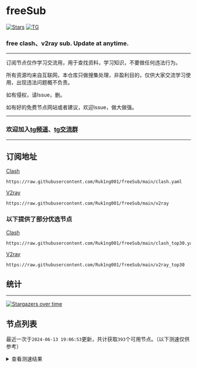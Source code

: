 # freeSub
[![Stars](https://img.shields.io/github/stars/Ruk1ng001/freeSub)](https://github.com/Ruk1ng001/freeSub/stargazers)
[![TG](https://img.shields.io/badge/Telegram-gray?logo=Telegram)](https://t.me/Ruk1ng001)
### free clash、v2ray sub. Update at anytime.

---

订阅节点仅作学习交流用，用于查找资料，学习知识，不要做任何违法行为。

所有资源均来自互联网，本仓库只做搜集处理，非盈利目的，仅供大家交流学习使用，出现违法问题概不负责。

如有侵权，请Issue，删。

如有好的免费节点网站或者建议，欢迎Issue，做大做强。

---

### 欢迎加入[tg频道](https://t.me/Ruk1ng001)、[tg交流群](https://t.me/+-e-b04EE5Cw2NmU1)

---

## 订阅地址
[Clash](https://raw.githubusercontent.com/Ruk1ng001/freeSub/main/clash.yaml)
```
https://raw.githubusercontent.com/Ruk1ng001/freeSub/main/clash.yaml
```
[V2ray](https://raw.githubusercontent.com/Ruk1ng001/freeSub/main/v2ray)
```
https://raw.githubusercontent.com/Ruk1ng001/freeSub/main/v2ray
```
### 以下提供了部分优选节点

[Clash](https://raw.githubusercontent.com/Ruk1ng001/freeSub/main/clash_top30.yaml)
```
https://raw.githubusercontent.com/Ruk1ng001/freeSub/main/clash_top30.yaml
```
[V2ray](https://raw.githubusercontent.com/Ruk1ng001/freeSub/main/v2ray_top30)
```
https://raw.githubusercontent.com/Ruk1ng001/freeSub/main/v2ray_top30
```

## 统计

---

[![Stargazers over time](https://starchart.cc/Ruk1ng001/freeSub.svg)](https://starchart.cc/Ruk1ng001/freeSub)

## 节点列表

最近一次于`2024-06-13 19:06:53`更新，共计获取`393`个可用节点。（以下测速仅供参考）

<details> <summary>查看测速结果</summary>

| 序号 | 节点 | 带宽 | 延迟 |
|:--:|:--:|:--:|:--:|
 | 1 | SG😈github.com/Ruk1ng001_1407361032 | 3.81MB/s | 822.00ms |
 | 2 | SG😈github.com/Ruk1ng001_-461825117 | 3.64MB/s | 670.00ms |
 | 3 | SG😈github.com/Ruk1ng001_-517296329 | 3.64MB/s | 661.00ms |
 | 4 | SG😈github.com/Ruk1ng001_-923178755 | 3.61MB/s | 745.00ms |
 | 5 | SG😈github.com/Ruk1ng001_944274665 | 3.58MB/s | 818.00ms |
 | 6 | SG😈github.com/Ruk1ng001_545187559 | 3.53MB/s | 709.00ms |
 | 7 | CN😈github.com/Ruk1ng001_688576700 | 3.48MB/s | 814.00ms |
 | 8 | SG😈github.com/Ruk1ng001_1338708531 | 3.40MB/s | 686.00ms |
 | 9 | CN😈github.com/Ruk1ng001_1325262272 | 3.40MB/s | 335.00ms |
 | 10 | HK😈github.com/Ruk1ng001_217424615 | 3.40MB/s | 362.00ms |
 | 11 | SG😈github.com/Ruk1ng001_-1554811216 | 3.38MB/s | 630.00ms |
 | 12 | SG😈github.com/Ruk1ng001_445180895 | 3.28MB/s | 640.00ms |
 | 13 | SG😈github.com/Ruk1ng001_1675090129 | 3.24MB/s | 651.00ms |
 | 14 | SG😈github.com/Ruk1ng001_1822939684 | 3.19MB/s | 616.00ms |
 | 15 | SG😈github.com/Ruk1ng001_-1158400826 | 3.17MB/s | 643.00ms |
 | 16 | TW😈github.com/Ruk1ng001_-2144410791 | 3.17MB/s | 767.00ms |
 | 17 | SG😈github.com/Ruk1ng001_1410271312 | 3.13MB/s | 751.00ms |
 | 18 | Euro😈github.com/Ruk1ng001_1480039049 | 3.09MB/s | 485.00ms |
 | 19 | SG😈github.com/Ruk1ng001_7359734 | 3.02MB/s | 727.00ms |
 | 20 | SG😈github.com/Ruk1ng001_-1469050265 | 2.93MB/s | 767.00ms |
 | 21 | CN😈github.com/Ruk1ng001_378947004 | 2.93MB/s | 334.00ms |
 | 22 | JP😈github.com/Ruk1ng001_1219834131 | 2.91MB/s | 642.00ms |
 | 23 | CA😈github.com/Ruk1ng001_115278978 | 2.91MB/s | 775.00ms |
 | 24 | CN😈github.com/Ruk1ng001_-1445423274 | 2.82MB/s | 363.00ms |
 | 25 | CN😈github.com/Ruk1ng001_-457350027 | 2.72MB/s | 476.00ms |
 | 26 | CN😈github.com/Ruk1ng001_510837293 | 2.56MB/s | 337.00ms |
 | 27 | Other😈github.com/Ruk1ng001_563704110 | 2.52MB/s | 1043.00ms |
 | 28 | Other😈github.com/Ruk1ng001_757395635 | 2.48MB/s | 363.00ms |
 | 29 | CN😈github.com/Ruk1ng001_-3988742 | 2.48MB/s | 401.00ms |
 | 30 | JP😈github.com/Ruk1ng001_1834096629 | 2.39MB/s | 477.00ms |
 | 31 | JP😈github.com/Ruk1ng001_-1175359799 | 2.38MB/s | 395.00ms |
 | 32 | JP😈github.com/Ruk1ng001_1063907809 | 2.37MB/s | 490.00ms |
 | 33 | JP😈github.com/Ruk1ng001_582853362 | 2.36MB/s | 756.00ms |
 | 34 | CN😈github.com/Ruk1ng001_1396077 | 2.28MB/s | 376.00ms |
 | 35 | JP😈github.com/Ruk1ng001_114988891 | 2.26MB/s | 426.00ms |
 | 36 | SG😈github.com/Ruk1ng001_-1478423456 | 2.21MB/s | 403.00ms |
 | 37 | JP😈github.com/Ruk1ng001_-189556448 | 2.17MB/s | 600.00ms |
 | 38 | SG😈github.com/Ruk1ng001_1258538554 | 2.16MB/s | 387.00ms |
 | 39 | Other😈github.com/Ruk1ng001_2042765102 | 2.09MB/s | 534.00ms |
 | 40 | CA😈github.com/Ruk1ng001_316088600 | 2.02MB/s | 945.00ms |
 | 41 | CA😈github.com/Ruk1ng001_-854571811 | 1.99MB/s | 870.00ms |
 | 42 | UK😈github.com/Ruk1ng001_-877574257 | 1.91MB/s | 687.00ms |
 | 43 | CA😈github.com/Ruk1ng001_-1823701783 | 1.88MB/s | 809.00ms |
 | 44 | JP😈github.com/Ruk1ng001_-423513810 | 1.81MB/s | 355.00ms |
 | 45 | SG😈github.com/Ruk1ng001_-2037179900 | 1.74MB/s | 1099.00ms |
 | 46 | SG😈github.com/Ruk1ng001_1212031807 | 1.69MB/s | 1123.00ms |
 | 47 | CA😈github.com/Ruk1ng001_473767417 | 1.67MB/s | 1204.00ms |
 | 48 | KR😈github.com/Ruk1ng001_-1492631877 | 1.60MB/s | 596.00ms |
 | 49 | UM😈github.com/Ruk1ng001_-1666842268 | 1.54MB/s | 1718.00ms |
 | 50 | CN😈github.com/Ruk1ng001_1730480474 | 1.52MB/s | 581.00ms |
 | 51 | CN😈github.com/Ruk1ng001_-1044557709 | 1.51MB/s | 376.00ms |
 | 52 | CA😈github.com/Ruk1ng001_402854358 | 1.50MB/s | 1013.00ms |
 | 53 | CA😈github.com/Ruk1ng001_377075407 | 1.49MB/s | 930.00ms |
 | 54 | CA😈github.com/Ruk1ng001_1450536171 | 1.48MB/s | 1392.00ms |
 | 55 | UM😈github.com/Ruk1ng001_1263919475 | 1.47MB/s | 1093.00ms |
 | 56 | UM😈github.com/Ruk1ng001_757201259 | 1.46MB/s | 978.00ms |
 | 57 | CA😈github.com/Ruk1ng001_-157474476 | 1.45MB/s | 1377.00ms |
 | 58 | DE😈github.com/Ruk1ng001_830683627 | 1.45MB/s | 861.00ms |
 | 59 | CA😈github.com/Ruk1ng001_-883207488 | 1.44MB/s | 1414.00ms |
 | 60 | DE😈github.com/Ruk1ng001_513064323 | 1.43MB/s | 845.00ms |
 | 61 | CA😈github.com/Ruk1ng001_303948354 | 1.42MB/s | 1377.00ms |
 | 62 | UM😈github.com/Ruk1ng001_-850469968 | 1.39MB/s | 1053.00ms |
 | 63 | CA😈github.com/Ruk1ng001_209971966 | 1.39MB/s | 2221.00ms |
 | 64 | UM😈github.com/Ruk1ng001_-1039305949 | 1.37MB/s | 1080.00ms |
 | 65 | CA😈github.com/Ruk1ng001_-1094650613 | 1.35MB/s | 1435.00ms |
 | 66 | CN😈github.com/Ruk1ng001_848882935 | 1.34MB/s | 590.00ms |
 | 67 | SG😈github.com/Ruk1ng001_-2134427733 | 1.32MB/s | 375.00ms |
 | 68 | RU😈github.com/Ruk1ng001_528691366 | 1.32MB/s | 1095.00ms |
 | 69 | CA😈github.com/Ruk1ng001_-999722348 | 1.30MB/s | 1472.00ms |
 | 70 | CA😈github.com/Ruk1ng001_2003495174 | 1.28MB/s | 1421.00ms |
 | 71 | CA😈github.com/Ruk1ng001_161245879 | 1.27MB/s | 1599.00ms |
 | 72 | UM😈github.com/Ruk1ng001_-618823350 | 1.26MB/s | 1108.00ms |
 | 73 | TW😈github.com/Ruk1ng001_-1144823301 | 1.25MB/s | 1511.00ms |
 | 74 | UM😈github.com/Ruk1ng001_-1257421967 | 1.24MB/s | 1121.00ms |
 | 75 | UM😈github.com/Ruk1ng001_-553933340 | 1.23MB/s | 1131.00ms |
 | 76 | FR😈github.com/Ruk1ng001_-1722029935 | 1.22MB/s | 1195.00ms |
 | 77 | UM😈github.com/Ruk1ng001_1516110708 | 1.22MB/s | 861.00ms |
 | 78 | CA😈github.com/Ruk1ng001_1441344122 | 1.22MB/s | 1756.00ms |
 | 79 | UM😈github.com/Ruk1ng001_1303578646 | 1.21MB/s | 1175.00ms |
 | 80 | Euro😈github.com/Ruk1ng001_-1827284712 | 1.20MB/s | 1584.00ms |
 | 81 | CA😈github.com/Ruk1ng001_1321573364 | 1.19MB/s | 1018.00ms |
 | 82 | UM😈github.com/Ruk1ng001_-1398207475 | 1.19MB/s | 1449.00ms |
 | 83 | CA😈github.com/Ruk1ng001_1515423281 | 1.18MB/s | 1492.00ms |
 | 84 | CA😈github.com/Ruk1ng001_84651883 | 1.18MB/s | 1550.00ms |
 | 85 | CA😈github.com/Ruk1ng001_161369125 | 1.17MB/s | 1644.00ms |
 | 86 | CA😈github.com/Ruk1ng001_364808279 | 1.15MB/s | 2064.00ms |
 | 87 | CA😈github.com/Ruk1ng001_-355151149 | 1.14MB/s | 2087.00ms |
 | 88 | UM😈github.com/Ruk1ng001_913949734 | 1.13MB/s | 1195.00ms |
 | 89 | KR😈github.com/Ruk1ng001_14846354 | 1.13MB/s | 1305.00ms |
 | 90 | CA😈github.com/Ruk1ng001_-349697508 | 1.11MB/s | 1870.00ms |
 | 91 | UM😈github.com/Ruk1ng001_1110951307 | 1.10MB/s | 1703.00ms |
 | 92 | Americas😈github.com/Ruk1ng001_-445833043 | 1.09MB/s | 1622.00ms |
 | 93 | Americas😈github.com/Ruk1ng001_1388672434 | 1.09MB/s | 1787.00ms |
 | 94 | Euro😈github.com/Ruk1ng001_25263239 | 1.09MB/s | 1261.00ms |
 | 95 | CA😈github.com/Ruk1ng001_1354678388 | 1.08MB/s | 2060.00ms |
 | 96 | CA😈github.com/Ruk1ng001_1386396304 | 1.08MB/s | 1639.00ms |
 | 97 | CA😈github.com/Ruk1ng001_-130204293 | 1.08MB/s | 2063.00ms |
 | 98 | CA😈github.com/Ruk1ng001_1141390239 | 1.06MB/s | 1718.00ms |
 | 99 | UM😈github.com/Ruk1ng001_2054894954 | 1.06MB/s | 1136.00ms |
 | 100 | CA😈github.com/Ruk1ng001_1107270903 | 1.06MB/s | 1630.00ms |
 | 101 | UM😈github.com/Ruk1ng001_-1986465562 | 1.06MB/s | 1133.00ms |
 | 102 | CA😈github.com/Ruk1ng001_-352530556 | 1.06MB/s | 1240.00ms |
 | 103 | US😈github.com/Ruk1ng001_-902044123 | 1.06MB/s | 1217.00ms |
 | 104 | CA😈github.com/Ruk1ng001_-179314871 | 1.05MB/s | 1603.00ms |
 | 105 | CA😈github.com/Ruk1ng001_1058369908 | 1.04MB/s | 1924.00ms |
 | 106 | CA😈github.com/Ruk1ng001_1498486617 | 1.02MB/s | 1673.00ms |
 | 107 | CA😈github.com/Ruk1ng001_-1117588303 | 1.02MB/s | 1421.00ms |
 | 108 | UM😈github.com/Ruk1ng001_459534470 | 1.02MB/s | 1182.00ms |
 | 109 | UM😈github.com/Ruk1ng001_-1116103577 | 1.01MB/s | 1276.00ms |
 | 110 | UM😈github.com/Ruk1ng001_1034331182 | 1.01MB/s | 1204.00ms |
 | 111 | CA😈github.com/Ruk1ng001_969012093 | 1.01MB/s | 1906.00ms |
 | 112 | FR😈github.com/Ruk1ng001_-1646686877 | 1.00MB/s | 1906.00ms |
 | 113 | UM😈github.com/Ruk1ng001_1429229212 | 1021.84KB/s | 1233.00ms |
 | 114 | UM😈github.com/Ruk1ng001_1757626469 | 1020.39KB/s | 2186.00ms |
 | 115 | HK😈github.com/Ruk1ng001_653238538 | 1007.04KB/s | 1508.00ms |
 | 116 | CN😈github.com/Ruk1ng001_-143294522 | 1005.95KB/s | 714.00ms |
 | 117 | HK😈github.com/Ruk1ng001_500815202 | 1003.70KB/s | 1550.00ms |
 | 118 | JP😈github.com/Ruk1ng001_861803809 | 1000.99KB/s | 878.00ms |
 | 119 | CA😈github.com/Ruk1ng001_-316410428 | 985.63KB/s | 1851.00ms |
 | 120 | HK😈github.com/Ruk1ng001_1684544106 | 984.16KB/s | 1799.00ms |
 | 121 | US😈github.com/Ruk1ng001_1819423180 | 981.32KB/s | 1911.00ms |
 | 122 | CA😈github.com/Ruk1ng001_2138838371 | 980.31KB/s | 1612.00ms |
 | 123 | NL😈github.com/Ruk1ng001_-1059410687 | 976.76KB/s | 1305.00ms |
 | 124 | CN😈github.com/Ruk1ng001_-458616036 | 976.56KB/s | 1273.00ms |
 | 125 | US😈github.com/Ruk1ng001_-835617025 | 970.46KB/s | 890.00ms |
 | 126 | Americas😈github.com/Ruk1ng001_1035748515 | 969.48KB/s | 1816.00ms |
 | 127 | CA😈github.com/Ruk1ng001_1907574095 | 969.15KB/s | 1711.00ms |
 | 128 | HK😈github.com/Ruk1ng001_-1865651985 | 966.26KB/s | 1578.00ms |
 | 129 | NL😈github.com/Ruk1ng001_-1015548933 | 951.37KB/s | 1358.00ms |
 | 130 | CA😈github.com/Ruk1ng001_-1296741748 | 943.16KB/s | 2019.00ms |
 | 131 | CA😈github.com/Ruk1ng001_-9408553 | 942.85KB/s | 1490.00ms |
 | 132 | FR😈github.com/Ruk1ng001_-933872702 | 942.12KB/s | 818.00ms |
 | 133 | DE😈github.com/Ruk1ng001_1389867441 | 939.06KB/s | 935.00ms |
 | 134 | Euro😈github.com/Ruk1ng001_-935383257 | 936.86KB/s | 1873.00ms |
 | 135 | CN😈github.com/Ruk1ng001_-1379830420 | 928.39KB/s | 1372.00ms |
 | 136 | FR😈github.com/Ruk1ng001_1086922309 | 922.92KB/s | 1025.00ms |
 | 137 | CN😈github.com/Ruk1ng001_-1668762993 | 920.49KB/s | 781.00ms |
 | 138 | Other😈github.com/Ruk1ng001_-904167292 | 918.38KB/s | 1663.00ms |
 | 139 | Other😈github.com/Ruk1ng001_1741864994 | 917.84KB/s | 849.00ms |
 | 140 | US😈github.com/Ruk1ng001_-841365657 | 913.28KB/s | 956.00ms |
 | 141 | FR😈github.com/Ruk1ng001_-379124212 | 912.04KB/s | 982.00ms |
 | 142 | CA😈github.com/Ruk1ng001_327744914 | 909.25KB/s | 1671.00ms |
 | 143 | US😈github.com/Ruk1ng001_1139569978 | 905.59KB/s | 1326.00ms |
 | 144 | HK😈github.com/Ruk1ng001_-7224142 | 904.76KB/s | 1912.00ms |
 | 145 | Euro😈github.com/Ruk1ng001_-1455981879 | 904.74KB/s | 1667.00ms |
 | 146 | CA😈github.com/Ruk1ng001_1372504354 | 899.34KB/s | 1677.00ms |
 | 147 | CA😈github.com/Ruk1ng001_-142281588 | 896.09KB/s | 1839.00ms |
 | 148 | CA😈github.com/Ruk1ng001_850726388 | 893.57KB/s | 1853.00ms |
 | 149 | FR😈github.com/Ruk1ng001_-390927278 | 887.15KB/s | 1255.00ms |
 | 150 | Euro😈github.com/Ruk1ng001_-1100658875 | 886.14KB/s | 660.00ms |
 | 151 | HK😈github.com/Ruk1ng001_1565625205 | 880.14KB/s | 2364.00ms |
 | 152 | FR😈github.com/Ruk1ng001_1511055292 | 877.50KB/s | 999.00ms |
 | 153 | HK😈github.com/Ruk1ng001_16385510 | 876.25KB/s | 2132.00ms |
 | 154 | CA😈github.com/Ruk1ng001_1256724216 | 872.51KB/s | 1666.00ms |
 | 155 | FR😈github.com/Ruk1ng001_1183638361 | 868.20KB/s | 1270.00ms |
 | 156 | CN😈github.com/Ruk1ng001_-1830203450 | 858.82KB/s | 1414.00ms |
 | 157 | DE😈github.com/Ruk1ng001_-1393189626 | 857.50KB/s | 902.00ms |
 | 158 | Other😈github.com/Ruk1ng001_-401008083 | 846.02KB/s | 938.00ms |
 | 159 | CA😈github.com/Ruk1ng001_1368946353 | 844.60KB/s | 1725.00ms |
 | 160 | FR😈github.com/Ruk1ng001_-549524324 | 842.09KB/s | 1785.00ms |
 | 161 | Other😈github.com/Ruk1ng001_1540704172 | 839.15KB/s | 1522.00ms |
 | 162 | FR😈github.com/Ruk1ng001_331755800 | 835.60KB/s | 1035.00ms |
 | 163 | CA😈github.com/Ruk1ng001_1132634313 | 829.25KB/s | 1546.00ms |
 | 164 | Other😈github.com/Ruk1ng001_-331801907 | 822.43KB/s | 714.00ms |
 | 165 | CN😈github.com/Ruk1ng001_1120673000 | 822.37KB/s | 760.00ms |
 | 166 | FR😈github.com/Ruk1ng001_-1728010228 | 821.10KB/s | 1281.00ms |
 | 167 | FR😈github.com/Ruk1ng001_-2096321756 | 817.66KB/s | 821.00ms |
 | 168 | Euro😈github.com/Ruk1ng001_1455062586 | 806.72KB/s | 728.00ms |
 | 169 | Other😈github.com/Ruk1ng001_1567463838 | 803.08KB/s | 1052.00ms |
 | 170 | JP😈github.com/Ruk1ng001_-747257240 | 801.31KB/s | 1562.00ms |
 | 171 | CA😈github.com/Ruk1ng001_792724474 | 791.59KB/s | 1705.00ms |
 | 172 | CN😈github.com/Ruk1ng001_859471878 | 787.98KB/s | 838.00ms |
 | 173 | FR😈github.com/Ruk1ng001_1037780964 | 787.51KB/s | 1034.00ms |
 | 174 | US😈github.com/Ruk1ng001_1932136073 | 785.73KB/s | 1639.00ms |
 | 175 | NL😈github.com/Ruk1ng001_-730927187 | 785.51KB/s | 717.00ms |
 | 176 | US😈github.com/Ruk1ng001_1774724801 | 785.44KB/s | 849.00ms |
 | 177 | TW😈github.com/Ruk1ng001_1670620339 | 782.94KB/s | 1583.00ms |
 | 178 | Other😈github.com/Ruk1ng001_446091685 | 781.23KB/s | 1843.00ms |
 | 179 | CA😈github.com/Ruk1ng001_-291653458 | 774.02KB/s | 1667.00ms |
 | 180 | CN😈github.com/Ruk1ng001_627584863 | 769.51KB/s | 1387.00ms |
 | 181 | HK😈github.com/Ruk1ng001_1688914200 | 766.78KB/s | 1960.00ms |
 | 182 | FR😈github.com/Ruk1ng001_-903392398 | 765.57KB/s | 1009.00ms |
 | 183 | CN😈github.com/Ruk1ng001_-1174444579 | 758.95KB/s | 783.00ms |
 | 184 | US😈github.com/Ruk1ng001_1650935518 | 753.12KB/s | 745.00ms |
 | 185 | CN😈github.com/Ruk1ng001_-1317370801 | 749.70KB/s | 1374.00ms |
 | 186 | IE😈github.com/Ruk1ng001_-1765590687 | 748.67KB/s | 1053.00ms |
 | 187 | CA😈github.com/Ruk1ng001_-1992285691 | 739.05KB/s | 1665.00ms |
 | 188 | FR😈github.com/Ruk1ng001_-634455245 | 730.73KB/s | 809.00ms |
 | 189 | SG😈github.com/Ruk1ng001_240246310 | 729.07KB/s | 1053.00ms |
 | 190 | UM😈github.com/Ruk1ng001_1241820153 | 722.38KB/s | 1225.00ms |
 | 191 | FR😈github.com/Ruk1ng001_475009219 | 720.24KB/s | 1183.00ms |
 | 192 | SE😈github.com/Ruk1ng001_-1826951141 | 719.82KB/s | 1039.00ms |
 | 193 | FR😈github.com/Ruk1ng001_-1611703640 | 718.04KB/s | 1079.00ms |
 | 194 | FR😈github.com/Ruk1ng001_-416544445 | 716.01KB/s | 1564.00ms |
 | 195 | KR😈github.com/Ruk1ng001_-2075407552 | 714.25KB/s | 635.00ms |
 | 196 | US😈github.com/Ruk1ng001_1490566360 | 709.22KB/s | 787.00ms |
 | 197 | CA😈github.com/Ruk1ng001_1718827210 | 705.28KB/s | 2111.00ms |
 | 198 | CA😈github.com/Ruk1ng001_-1890001595 | 702.04KB/s | 1572.00ms |
 | 199 | US😈github.com/Ruk1ng001_1878698898 | 695.68KB/s | 777.00ms |
 | 200 | SE😈github.com/Ruk1ng001_-390607543 | 694.97KB/s | 1080.00ms |
 | 201 | CA😈github.com/Ruk1ng001_-1287843981 | 690.18KB/s | 1650.00ms |
 | 202 | CA😈github.com/Ruk1ng001_-741490751 | 689.32KB/s | 1887.00ms |
 | 203 | GB😈github.com/Ruk1ng001_-1964018986 | 685.86KB/s | 772.00ms |
 | 204 | HK😈github.com/Ruk1ng001_346971039 | 684.32KB/s | 1990.00ms |
 | 205 | GB😈github.com/Ruk1ng001_-1230510135 | 684.15KB/s | 799.00ms |
 | 206 | US😈github.com/Ruk1ng001_1819890720 | 683.63KB/s | 972.00ms |
 | 207 | Americas😈github.com/Ruk1ng001_1259541553 | 680.08KB/s | 2485.00ms |
 | 208 | CA😈github.com/Ruk1ng001_-946886080 | 676.02KB/s | 986.00ms |
 | 209 | JP😈github.com/Ruk1ng001_-545808329 | 669.79KB/s | 780.00ms |
 | 210 | Asia😈github.com/Ruk1ng001_24707325 | 663.76KB/s | 1797.00ms |
 | 211 | JP😈github.com/Ruk1ng001_-193427243 | 662.55KB/s | 1000.00ms |
 | 212 | FR😈github.com/Ruk1ng001_1300892440 | 662.54KB/s | 1884.00ms |
 | 213 | CA😈github.com/Ruk1ng001_1851543490 | 657.94KB/s | 2004.00ms |
 | 214 | UM😈github.com/Ruk1ng001_988218668 | 653.87KB/s | 1845.00ms |
 | 215 | HK😈github.com/Ruk1ng001_-1678241656 | 651.80KB/s | 1875.00ms |
 | 216 | CA😈github.com/Ruk1ng001_1067190068 | 647.81KB/s | 1571.00ms |
 | 217 | FR😈github.com/Ruk1ng001_1514432225 | 643.67KB/s | 839.00ms |
 | 218 | HK😈github.com/Ruk1ng001_-1795167588 | 642.83KB/s | 1893.00ms |
 | 219 | FR😈github.com/Ruk1ng001_589236884 | 627.09KB/s | 1829.00ms |
 | 220 | HK😈github.com/Ruk1ng001_-97552515 | 623.61KB/s | 2198.00ms |
 | 221 | CA😈github.com/Ruk1ng001_-850123601 | 619.80KB/s | 926.00ms |
 | 222 | Other😈github.com/Ruk1ng001_1940263112 | 610.20KB/s | 1875.00ms |
 | 223 | FR😈github.com/Ruk1ng001_1837942177 | 598.41KB/s | 1055.00ms |
 | 224 | FR😈github.com/Ruk1ng001_1582206346 | 594.38KB/s | 920.00ms |
 | 225 | PL😈github.com/Ruk1ng001_1722326881 | 589.75KB/s | 1072.00ms |
 | 226 | CN😈github.com/Ruk1ng001_1918778292 | 589.28KB/s | 1065.00ms |
 | 227 | Americas😈github.com/Ruk1ng001_1981667773 | 586.31KB/s | 1068.00ms |
 | 228 | CA😈github.com/Ruk1ng001_-1987922287 | 580.92KB/s | 1658.00ms |
 | 229 | HK😈github.com/Ruk1ng001_-1765441212 | 578.47KB/s | 1839.00ms |
 | 230 | CA😈github.com/Ruk1ng001_1295306959 | 567.51KB/s | 1879.00ms |
 | 231 | GB😈github.com/Ruk1ng001_-1338012212 | 551.40KB/s | 730.00ms |
 | 232 | CN😈github.com/Ruk1ng001_1956124865 | 547.97KB/s | 841.00ms |
 | 233 | FR😈github.com/Ruk1ng001_1972596040 | 546.46KB/s | 823.00ms |
 | 234 | CA😈github.com/Ruk1ng001_-705709061 | 542.64KB/s | 937.00ms |
 | 235 | CA😈github.com/Ruk1ng001_-2045587917 | 541.26KB/s | 1798.00ms |
 | 236 | CA😈github.com/Ruk1ng001_1809624382 | 525.03KB/s | 1816.00ms |
 | 237 | FR😈github.com/Ruk1ng001_841635199 | 522.11KB/s | 2019.00ms |
 | 238 | FR😈github.com/Ruk1ng001_-834642622 | 512.54KB/s | 1848.00ms |
 | 239 | CA😈github.com/Ruk1ng001_-1967456951 | 481.91KB/s | 2452.00ms |
 | 240 | Americas😈github.com/Ruk1ng001_1115126583 | 481.86KB/s | 1616.00ms |
 | 241 | CA😈github.com/Ruk1ng001_-1987262472 | 480.13KB/s | 2170.00ms |
 | 242 | UM😈github.com/Ruk1ng001_-2100351759 | 476.78KB/s | 1293.00ms |
 | 243 | JP😈github.com/Ruk1ng001_844203367 | 472.67KB/s | 628.00ms |
 | 244 | FR😈github.com/Ruk1ng001_-1815876387 | 466.62KB/s | 2080.00ms |
 | 245 | TW😈github.com/Ruk1ng001_-951294636 | 457.84KB/s | 2128.00ms |
 | 246 | Americas😈github.com/Ruk1ng001_1701208687 | 455.87KB/s | 1320.00ms |
 | 247 | US😈github.com/Ruk1ng001_-848586415 | 455.25KB/s | 1798.00ms |
 | 248 | PL😈github.com/Ruk1ng001_1723266525 | 440.59KB/s | 2685.00ms |
 | 249 | JP😈github.com/Ruk1ng001_-70152509 | 438.33KB/s | 496.00ms |
 | 250 | CA😈github.com/Ruk1ng001_1804542208 | 429.18KB/s | 1808.00ms |
 | 251 | Other😈github.com/Ruk1ng001_789564023 | 422.27KB/s | 1846.00ms |
 | 252 | GB😈github.com/Ruk1ng001_1729989681 | 414.23KB/s | 726.00ms |
 | 253 | JP😈github.com/Ruk1ng001_-2134533757 | 403.72KB/s | 525.00ms |
 | 254 | GB😈github.com/Ruk1ng001_-1780153314 | 401.18KB/s | 968.00ms |
 | 255 | HK😈github.com/Ruk1ng001_959108807 | 398.89KB/s | 2232.00ms |
 | 256 | HK😈github.com/Ruk1ng001_-1850575116 | 397.99KB/s | 1880.00ms |
 | 257 | JP😈github.com/Ruk1ng001_1878928951 | 396.11KB/s | 582.00ms |
 | 258 | HK😈github.com/Ruk1ng001_-54829651 | 392.56KB/s | 2228.00ms |
 | 259 | HK😈github.com/Ruk1ng001_1724239621 | 390.46KB/s | 2226.00ms |
 | 260 | CN😈github.com/Ruk1ng001_-6315120 | 388.65KB/s | 758.00ms |
 | 261 | Other😈github.com/Ruk1ng001_-1053759612 | 381.24KB/s | 2120.00ms |
 | 262 | GB😈github.com/Ruk1ng001_-561880074 | 380.24KB/s | 718.00ms |
 | 263 | HK😈github.com/Ruk1ng001_-970906251 | 379.15KB/s | 2157.00ms |
 | 264 | JP😈github.com/Ruk1ng001_-1462119659 | 377.03KB/s | 403.00ms |
 | 265 | GB😈github.com/Ruk1ng001_-2123012980 | 363.84KB/s | 719.00ms |
 | 266 | PL😈github.com/Ruk1ng001_-728563756 | 361.43KB/s | 1103.00ms |
 | 267 | UM😈github.com/Ruk1ng001_1472351678 | 355.99KB/s | 1316.00ms |
 | 268 | FR😈github.com/Ruk1ng001_-771843790 | 347.09KB/s | 2129.00ms |
 | 269 | GB😈github.com/Ruk1ng001_590632363 | 340.39KB/s | 763.00ms |
 | 270 | CA😈github.com/Ruk1ng001_1822884007 | 337.62KB/s | 2011.00ms |
 | 271 | KR😈github.com/Ruk1ng001_1548426923 | 335.01KB/s | 2096.00ms |
 | 272 | HK😈github.com/Ruk1ng001_-1913891306 | 328.94KB/s | 2129.00ms |
 | 273 | PL😈github.com/Ruk1ng001_727207495 | 319.52KB/s | 1252.00ms |
 | 274 | FR😈github.com/Ruk1ng001_2065431990 | 310.01KB/s | 2139.00ms |
 | 275 | FR😈github.com/Ruk1ng001_1063657475 | 307.57KB/s | 2182.00ms |
 | 276 | DE😈github.com/Ruk1ng001_-571559839 | 299.67KB/s | 883.00ms |
 | 277 | CA😈github.com/Ruk1ng001_307022608 | 283.81KB/s | 1483.00ms |
 | 278 | CA😈github.com/Ruk1ng001_346349640 | 271.31KB/s | 1527.00ms |
 | 279 | DE😈github.com/Ruk1ng001_-353823367 | 269.69KB/s | 1000.00ms |
 | 280 | HK😈github.com/Ruk1ng001_219471925 | 269.06KB/s | 2079.00ms |
 | 281 | GB😈github.com/Ruk1ng001_34774759 | 265.18KB/s | 1138.00ms |
 | 282 | CA😈github.com/Ruk1ng001_-1555499648 | 262.66KB/s | 2043.00ms |
 | 283 | PL😈github.com/Ruk1ng001_-2129147082 | 260.03KB/s | 821.00ms |
 | 284 | HK😈github.com/Ruk1ng001_-185215310 | 259.83KB/s | 2515.00ms |
 | 285 | HK😈github.com/Ruk1ng001_-1694388872 | 254.69KB/s | 2514.00ms |
 | 286 | US😈github.com/Ruk1ng001_-769507038 | 254.02KB/s | 1255.00ms |
 | 287 | CA😈github.com/Ruk1ng001_-1753398426 | 250.25KB/s | 2028.00ms |
 | 288 | CA😈github.com/Ruk1ng001_1975868186 | 245.76KB/s | 1834.00ms |
 | 289 | FR😈github.com/Ruk1ng001_2079344206 | 242.49KB/s | 1757.00ms |
 | 290 | FI😈github.com/Ruk1ng001_261285732 | 239.25KB/s | 1262.00ms |
 | 291 | HK😈github.com/Ruk1ng001_-1803813952 | 238.92KB/s | 2233.00ms |
 | 292 | CA😈github.com/Ruk1ng001_-1340086646 | 236.31KB/s | 2377.00ms |
 | 293 | FI😈github.com/Ruk1ng001_2065178663 | 235.85KB/s | 2411.00ms |
 | 294 | US😈github.com/Ruk1ng001_-1773237945 | 234.29KB/s | 1095.00ms |
 | 295 | UM😈github.com/Ruk1ng001_-934204614 | 228.29KB/s | 2612.00ms |
 | 296 | FI😈github.com/Ruk1ng001_-924341426 | 227.97KB/s | 1317.00ms |
 | 297 | Americas😈github.com/Ruk1ng001_-1522491257 | 227.86KB/s | 901.00ms |
 | 298 | CA😈github.com/Ruk1ng001_719663291 | 227.22KB/s | 1455.00ms |
 | 299 | FR😈github.com/Ruk1ng001_-552765619 | 225.27KB/s | 2954.00ms |
 | 300 | PL😈github.com/Ruk1ng001_430710048 | 224.12KB/s | 2703.00ms |
 | 301 | Other😈github.com/Ruk1ng001_-1749617839 | 223.00KB/s | 2499.00ms |
 | 302 | PL😈github.com/Ruk1ng001_-1202310742 | 219.72KB/s | 1200.00ms |
 | 303 | Euro😈github.com/Ruk1ng001_-1368397363 | 219.00KB/s | 1613.00ms |
 | 304 | PL😈github.com/Ruk1ng001_-2115041744 | 218.90KB/s | 2310.00ms |
 | 305 | PL😈github.com/Ruk1ng001_2090955147 | 218.29KB/s | 1279.00ms |
 | 306 | Americas😈github.com/Ruk1ng001_-2018772507 | 216.63KB/s | 1751.00ms |
 | 307 | HK😈github.com/Ruk1ng001_1304344029 | 213.12KB/s | 1806.00ms |
 | 308 | PL😈github.com/Ruk1ng001_-1980276119 | 207.70KB/s | 1389.00ms |
 | 309 | SG😈github.com/Ruk1ng001_-1454332908 | 207.38KB/s | 693.00ms |
 | 310 | KR😈github.com/Ruk1ng001_1437895741 | 204.03KB/s | 1708.00ms |
 | 311 | FR😈github.com/Ruk1ng001_1428602512 | 201.46KB/s | 2402.00ms |
 | 312 | CA😈github.com/Ruk1ng001_1583133035 | 201.43KB/s | 1993.00ms |
 | 313 | PL😈github.com/Ruk1ng001_-1159664716 | 200.63KB/s | 854.00ms |
 | 314 | GB😈github.com/Ruk1ng001_-1305054251 | 195.09KB/s | 958.00ms |
 | 315 | CA😈github.com/Ruk1ng001_-325878939 | 191.58KB/s | 2248.00ms |
 | 316 | PL😈github.com/Ruk1ng001_805204726 | 189.47KB/s | 1609.00ms |
 | 317 | PL😈github.com/Ruk1ng001_518039940 | 185.34KB/s | 1025.00ms |
 | 318 | HK😈github.com/Ruk1ng001_104609929 | 184.54KB/s | 2855.00ms |
 | 319 | CA😈github.com/Ruk1ng001_-1831429985 | 184.36KB/s | 2668.00ms |
 | 320 | Other😈github.com/Ruk1ng001_-695916869 | 183.79KB/s | 2533.00ms |
 | 321 | PL😈github.com/Ruk1ng001_-1541685197 | 182.36KB/s | 1684.00ms |
 | 322 | PL😈github.com/Ruk1ng001_-211707764 | 181.39KB/s | 1060.00ms |
 | 323 | US😈github.com/Ruk1ng001_-932292337 | 175.31KB/s | 1177.00ms |
 | 324 | FR😈github.com/Ruk1ng001_1810107631 | 174.83KB/s | 2275.00ms |
 | 325 | FR😈github.com/Ruk1ng001_945843644 | 170.07KB/s | 753.00ms |
 | 326 | PL😈github.com/Ruk1ng001_72585541 | 168.67KB/s | 1303.00ms |
 | 327 | CA😈github.com/Ruk1ng001_-1823764435 | 162.51KB/s | 1877.00ms |
 | 328 | UM😈github.com/Ruk1ng001_1368802059 | 161.36KB/s | 2579.00ms |
 | 329 | DE😈github.com/Ruk1ng001_159765118 | 160.29KB/s | 913.00ms |
 | 330 | TW😈github.com/Ruk1ng001_-1747887570 | 156.00KB/s | 2513.00ms |
 | 331 | UM😈github.com/Ruk1ng001_-2085459911 | 154.01KB/s | 2740.00ms |
 | 332 | PL😈github.com/Ruk1ng001_1367369137 | 152.34KB/s | 2168.00ms |
 | 333 | PL😈github.com/Ruk1ng001_2061265995 | 150.88KB/s | 1816.00ms |
 | 334 | Euro😈github.com/Ruk1ng001_1534370505 | 149.17KB/s | 1124.00ms |
 | 335 | FR😈github.com/Ruk1ng001_738482068 | 148.64KB/s | 2687.00ms |
 | 336 | US😈github.com/Ruk1ng001_-2057458909 | 148.62KB/s | 1252.00ms |
 | 337 | HK😈github.com/Ruk1ng001_152113749 | 147.00KB/s | 2610.00ms |
 | 338 | UM😈github.com/Ruk1ng001_-1470145828 | 146.76KB/s | 1969.00ms |
 | 339 | FR😈github.com/Ruk1ng001_-1673573971 | 143.96KB/s | 1231.00ms |
 | 340 | Euro😈github.com/Ruk1ng001_-398873572 | 143.66KB/s | 1024.00ms |
 | 341 | UM😈github.com/Ruk1ng001_-1886127807 | 142.69KB/s | 1104.00ms |
 | 342 | Euro😈github.com/Ruk1ng001_628322009 | 142.10KB/s | 1396.00ms |
 | 343 | JP😈github.com/Ruk1ng001_1112293865 | 139.49KB/s | 1175.00ms |
 | 344 | PL😈github.com/Ruk1ng001_1940271397 | 137.34KB/s | 799.00ms |
 | 345 | PL😈github.com/Ruk1ng001_506080190 | 137.09KB/s | 1226.00ms |
 | 346 | FR😈github.com/Ruk1ng001_-1255259185 | 136.87KB/s | 2768.00ms |
 | 347 | PL😈github.com/Ruk1ng001_-999976788 | 136.53KB/s | 2013.00ms |
 | 348 | JP😈github.com/Ruk1ng001_1207015642 | 134.52KB/s | 871.00ms |
 | 349 | PL😈github.com/Ruk1ng001_-1981260913 | 130.88KB/s | 1835.00ms |
 | 350 | Euro😈github.com/Ruk1ng001_936188442 | 130.11KB/s | 1044.00ms |
 | 351 | PL😈github.com/Ruk1ng001_-547751795 | 127.63KB/s | 1846.00ms |
 | 352 | CA😈github.com/Ruk1ng001_-459808058 | 123.07KB/s | 2568.00ms |
 | 353 | CN😈github.com/Ruk1ng001_-1022377743 | 122.66KB/s | 1345.00ms |
 | 354 | HK😈github.com/Ruk1ng001_1467523771 | 120.93KB/s | 1919.00ms |
 | 355 | FR😈github.com/Ruk1ng001_-1728090304 | 120.12KB/s | 1135.00ms |
 | 356 | CA😈github.com/Ruk1ng001_-929620169 | 118.97KB/s | 2696.00ms |
 | 357 | CA😈github.com/Ruk1ng001_-910245022 | 115.57KB/s | 2467.00ms |
 | 358 | CA😈github.com/Ruk1ng001_-992709008 | 114.82KB/s | 2885.00ms |
 | 359 | Euro😈github.com/Ruk1ng001_-78977996 | 114.64KB/s | 2065.00ms |
 | 360 | GB😈github.com/Ruk1ng001_812564541 | 108.37KB/s | 934.00ms |
 | 361 | UM😈github.com/Ruk1ng001_1513479282 | 106.51KB/s | 2217.00ms |
 | 362 | GB😈github.com/Ruk1ng001_-1632738911 | 105.85KB/s | 1000.00ms |
 | 363 | UM😈github.com/Ruk1ng001_1788054851 | 104.51KB/s | 2489.00ms |
 | 364 | CA😈github.com/Ruk1ng001_-506153438 | 101.67KB/s | 2870.00ms |
 | 365 | UM😈github.com/Ruk1ng001_-311412768 | 97.74KB/s | 2317.00ms |
 | 366 | CA😈github.com/Ruk1ng001_899923451 | 97.70KB/s | 2862.00ms |
 | 367 | PL😈github.com/Ruk1ng001_610010861 | 92.61KB/s | 2437.00ms |
 | 368 | PL😈github.com/Ruk1ng001_1391354938 | 91.71KB/s | 1866.00ms |
 | 369 | Americas😈github.com/Ruk1ng001_-377745748 | 89.49KB/s | 1561.00ms |
 | 370 | PL😈github.com/Ruk1ng001_-404911409 | 88.89KB/s | 2249.00ms |
 | 371 | Other😈github.com/Ruk1ng001_-1389362920 | 88.86KB/s | 1841.00ms |
 | 372 | PL😈github.com/Ruk1ng001_-625168074 | 88.09KB/s | 2357.00ms |
 | 373 | HK😈github.com/Ruk1ng001_-1439537055 | 83.65KB/s | 2046.00ms |
 | 374 | Euro😈github.com/Ruk1ng001_658470245 | 82.57KB/s | 2192.00ms |
 | 375 | CA😈github.com/Ruk1ng001_-479920679 | 81.63KB/s | 2932.00ms |
 | 376 | CA😈github.com/Ruk1ng001_846747413 | 78.70KB/s | 932.00ms |
 | 377 | FR😈github.com/Ruk1ng001_-937432090 | 78.42KB/s | 768.00ms |
 | 378 | PL😈github.com/Ruk1ng001_25403157 | 78.31KB/s | 2266.00ms |
 | 379 | PL😈github.com/Ruk1ng001_190978668 | 77.66KB/s | 1927.00ms |
 | 380 | HK😈github.com/Ruk1ng001_1127717634 | 72.62KB/s | 2153.00ms |
 | 381 | IR😈github.com/Ruk1ng001_535238887 | 69.86KB/s | 1568.00ms |
 | 382 | PL😈github.com/Ruk1ng001_-274181699 | 69.74KB/s | 2234.00ms |
 | 383 | SG😈github.com/Ruk1ng001_1695152293 | 68.14KB/s | 2155.00ms |
 | 384 | FR😈github.com/Ruk1ng001_1158107128 | 68.02KB/s | 999.00ms |
 | 385 | PL😈github.com/Ruk1ng001_-1409690240 | 65.54KB/s | 2899.00ms |
 | 386 | CA😈github.com/Ruk1ng001_-127456959 | 61.66KB/s | 2977.00ms |
 | 387 | CA😈github.com/Ruk1ng001_-2134369923 | 61.08KB/s | 1925.00ms |
 | 388 | AU😈github.com/Ruk1ng001_1197105711 | 60.98KB/s | 1701.00ms |
 | 389 | ChatGPT😈github.com/Ruk1ng001_275527730 | 59.66KB/s | 2037.00ms |
 | 390 | CH😈github.com/Ruk1ng001_-1250317281 | 56.74KB/s | 1239.00ms |
 | 391 | PL😈github.com/Ruk1ng001_216446560 | 53.28KB/s | 2621.00ms |
 | 392 | SG😈github.com/Ruk1ng001_1694492034 | 52.67KB/s | 1396.00ms |
 | 393 | SG😈github.com/Ruk1ng001_1165338189 | 51.41KB/s | 2686.00ms |


</details>